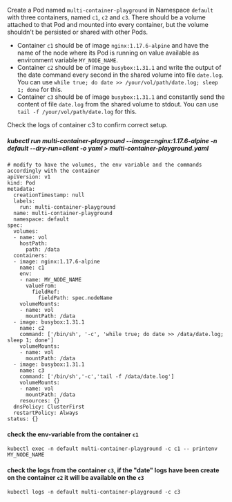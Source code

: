 Create a Pod named `multi-container-playground` in Namespace `default` with three containers, named `c1`, `c2` and `c3`.
There should be a volume attached to that Pod and mounted into every container, but the volume shouldn't be persisted or shared with other Pods.
- Container `c1` should be of image `nginx:1.17.6-alpine` and have the name of the node where its Pod is running on value available as environment variable `MY_NODE_NAME`.
- Container `c2` should be of image `busybox:1.31.1` and write the output of the date command every second in the shared volume into file `date.log`. You can use `while true; do date >> /your/vol/path/date.log; sleep 1; done` for this.
- Container `c3` should be of image `busybox:1.31.1` and constantly send the content of file `date.log` from the shared volume to stdout. You can use `tail -f /your/vol/path/date.log` for this.

Check the logs of container c3 to confirm correct setup.


##### kubectl run multi-container-playground --image=nginx:1.17.6-alpine -n default --dry-run=client -o yaml > multi-container-playground.yaml


```
# modify to have the volumes, the env variable and the commands accordingly with the container
apiVersion: v1
kind: Pod
metadata:
  creationTimestamp: null
  labels:
    run: multi-container-playground
  name: multi-container-playground
  namespace: default
spec:
  volumes:
  - name: vol
    hostPath:
      path: /data
  containers:
  - image: nginx:1.17.6-alpine
    name: c1
    env:
    - name: MY_NODE_NAME
      valueFrom:
        fieldRef:
          fieldPath: spec.nodeName
    volumeMounts:
    - name: vol
      mountPath: /data
  - image: busybox:1.31.1
    name: c2
    command: ['/bin/sh', '-c', 'while true; do date >> /data/date.log; sleep 1; done']
    volumeMounts:
    - name: vol
      mountPath: /data
  - image: busybox:1.31.1
    name: c3
    command: ['/bin/sh','-c','tail -f /data/date.log']
    volumeMounts:
    - name: vol
      mountPath: /data
    resources: {}
  dnsPolicy: ClusterFirst
  restartPolicy: Always
status: {}
```

#### check the env-variable from the container `c1`
```
kubectl exec -n default multi-container-playground -c c1 -- printenv MY_NODE_NAME
```

#### check the logs from the container `c3`, if the "date" logs have been create on the container `c2` it will be available on the `c3`
```
kubectl logs -n default multi-container-playground -c c3
```
